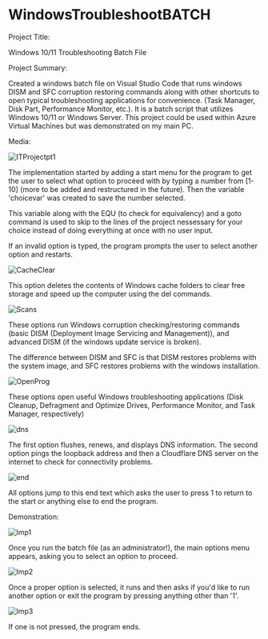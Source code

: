 # WindowsTroubleshootBATCH

Project Title:

Windows 10/11 Troubleshooting Batch File

Project Summary:

Created a windows batch file on Visual Studio Code that runs windows DISM and SFC corruption restoring commands along with other shortcuts to open typical troubleshooting applications for convenience. (Task Manager, Disk Part, Performance Monitor, etc.). It is a batch script that utilizes Windows 10/11 or Windows Server. This project could be used within Azure Virtual Machines but was demonstrated on my main PC.

Media:

![ITProjectpt1](https://user-images.githubusercontent.com/77220782/197309112-b0619684-cf52-4754-a2ec-590c73585a29.jpg)

The implementation started by adding a start menu for the program to get the user to select what option to proceed with by typing a number from [1-10] (more to be added and restructured in the future). Then the variable 'choicevar' was created to save the number selected.

This variable along with the EQU (to check for equivalency) and a goto command is used to skip to the lines of the project nessessary for your choice instead of doing everything at once with no user input.

If an invalid option is typed, the program prompts the user to select another option and restarts.

![CacheClear](https://user-images.githubusercontent.com/77220782/197309665-354a0e99-5459-4d8d-ab02-870c74f1435c.jpg)

This option deletes the contents of Windows cache folders to clear free storage and speed up the computer using the del commands.

![Scans](https://user-images.githubusercontent.com/77220782/197309728-1f5fb86d-c8a2-47de-a61c-b6570a433fab.jpg)

These options run Windows corruption checking/restoring commands (basic DISM (Deployment Image Servicing and Management)), and advanced DISM (if the windows update service is broken).

The difference between DISM and SFC is that DISM restores problems with the system image, and SFC restores problems with the windows installation. 

![OpenProg](https://user-images.githubusercontent.com/77220782/197309863-7a0c90ea-2be0-4218-9303-0830d2cbf29a.jpg)

These options open useful Windows troubleshooting applications (Disk Cleanup, Defragment and Optimize Drives, Performance Monitor, and Task Manager, respectively)

![dns](https://user-images.githubusercontent.com/77220782/197309919-34cb3e6c-0ccc-42b4-97f1-4272905d9da1.jpg)

The first option flushes, renews, and displays DNS information.
The second option pings the loopback address and then a Cloudflare DNS server on the internet to check for connectivity problems. 

![end](https://user-images.githubusercontent.com/77220782/197309925-53154448-e14f-45b4-bde2-ca9b4994dd59.jpg)

All options jump to this end text which asks the user to press 1 to return to the start or anything else to end the program.

Demonstration:

![Imp1](https://user-images.githubusercontent.com/77220782/197838557-0a09f084-7a20-4edb-a30c-4c346efee915.png)

Once you run the batch file (as an administrator!), the main options menu appears, asking you to select an option to proceed.

![Imp2](https://user-images.githubusercontent.com/77220782/197838572-caf9eb3c-ee55-423a-8b31-dad07d316507.png)

Once a proper option is selected, it runs and then asks if you'd like to run another option or exit the program by pressing anything other than '1'.

![Imp3](https://user-images.githubusercontent.com/77220782/197838587-96e3a622-c640-4cc6-9646-79af9bee7b07.png)

If one is not pressed, the program ends.
